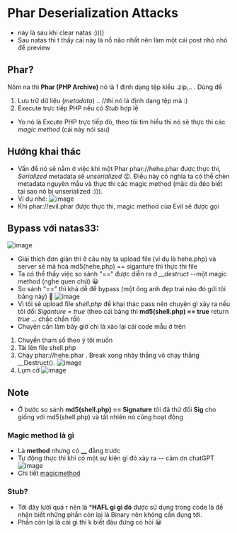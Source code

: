 # Phar Deserialization Attacks
- này là sau khi clear natas :))))
- Sau natas thì t thấy cái này là nổ não nhất nên làm một cái post nhỏ nhỏ để preview
## Phar?
Nôm na thì **Phar (PHP Archive)** nó là 1 định dạng tệp kiểu .zip,.. . Dùng để
1. Lưu trữ dữ liệu (*metadata*) .. //thì nó là định dạng tệp mà :)
2. Execute trực tiếp PHP nếu có *Stub* hợp lệ
- Yo nó là Excute PHP trực tiếp đó, theo tôi tìm hiểu thì nó sẽ thực thi các *magic method* (cái này nói sau)
## Hướng khai thác
- Vấn đề nó sẽ nằm ở việc khi một Phar phar://hehe.phar được thực thi, *Serialized* metadata sẽ *unserialized* :open_mouth:. Điều này có nghĩa ta có thể chèn metadata nguyên mẫu và thực thi các magic method (mặc dù đéo biết tại sao nó bị unserialized :))).
- Ví dụ nhé:
![image](https://github.com/user-attachments/assets/f8750545-aed0-48f7-b6fc-af9b5df00a92)
- Khi phar://evil.phar được thực thi, magic method của Evil sẽ được gọi
## Bypass với natas33:
  ![image](https://github.com/user-attachments/assets/65b08bc7-eb66-4a41-9de9-f1faff272207)
- Giải thích đơn giản thì ở câu này ta upload file (ví dụ là hehe.php) và server sẽ mã hoá md5(hehe.php) == siganture thì thực thi file
- Ta có thể thấy việc so sánh "==" được diễn ra ở *__destruct* --một magic method (nghe quen chứ) :grinning:
- So sánh "==" thì khá dễ để bypass (một ông anh đẹp trai nào đó gửi tôi bảng này) :goat:
  ![image](https://github.com/user-attachments/assets/adc75c58-b28f-48ea-87d7-dad3dc9bba46)
- Vì tôi sẽ upload file *shell.php* để khai thác pass nên chuyện gì xảy ra nếu tôi đổi *Siganture = true* (theo cái bảng thì **md5(shell.php) == true** return *true* ... chắc chắn rồi)
- Chuyện cần làm bây giờ chỉ là xào lại cái code mẫu ở trên
1. Chuyển tham số theo ý tôi muốn
2. Tải lên file shell.php
3. Chạy phar://hehe.phar . Break xong nhảy thẳng vô chạy thằng __Destruct().
   ![image](https://github.com/user-attachments/assets/f35f6202-d241-4e42-8d2f-bb4bf1be1667)
5. Lụm cờ
![image](https://github.com/user-attachments/assets/2f74ebb1-5d7c-41a3-8e86-206fba13b9fd)
## Note
- Ở bước so sánh  **md5(shell.php) == Signature** tôi đã thử đổi **Sig** cho giống với md5(shell.php) và tất nhiên nó cũng hoạt động
### Magic method là gì
- Là **method** nhưng có **__** đằng trước
- Tự động thực thi khi có một sự kiện gì đó xảy ra -- cảm ơn chatGPT
  ![image](https://github.com/user-attachments/assets/16b8fc1a-d893-4dc4-8f84-f1c02a8db760)
- Chi tiết [magicmethod](https://www.php.net/manual/en/language.oop5.magic.php)
### Stub?
- Tới đây lười quá r nên là ***HAFL gì gì đó** được sử dụng trong code là để nhận biết những phần còn lại là Binary nên không cần đụng tới.
- Phần còn lại là cái gì thì k biết đâu đừng có hỏi  :grinning:

  


 




